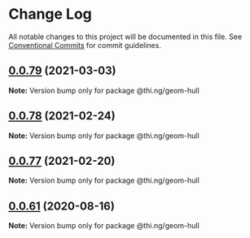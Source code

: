# Change Log

All notable changes to this project will be documented in this file.
See [Conventional Commits](https://conventionalcommits.org) for commit guidelines.

## [0.0.79](https://github.com/thi-ng/umbrella/compare/@thi.ng/geom-hull@0.0.78...@thi.ng/geom-hull@0.0.79) (2021-03-03)

**Note:** Version bump only for package @thi.ng/geom-hull





## [0.0.78](https://github.com/thi-ng/umbrella/compare/@thi.ng/geom-hull@0.0.77...@thi.ng/geom-hull@0.0.78) (2021-02-24)

**Note:** Version bump only for package @thi.ng/geom-hull





## [0.0.77](https://github.com/thi-ng/umbrella/compare/@thi.ng/geom-hull@0.0.76...@thi.ng/geom-hull@0.0.77) (2021-02-20)

**Note:** Version bump only for package @thi.ng/geom-hull





## [0.0.61](https://github.com/thi-ng/umbrella/compare/@thi.ng/geom-hull@0.0.60...@thi.ng/geom-hull@0.0.61) (2020-08-16)

**Note:** Version bump only for package @thi.ng/geom-hull
